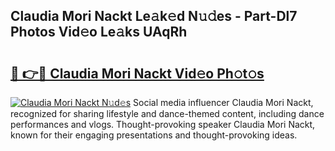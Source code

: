 ## Claudia Mori Nackt Le𝚊k𝚎d N𝚞𝚍es - Part-Dl7 Photos Vid𝚎o Le𝚊ks UAqRh

# <h2><a href="http://fb5oei.evod.top/?m=Claudia+Mori+Nackt">🔗 👉🔴 Claudia Mori Nackt Vid𝚎o Ph𝚘t𝚘s</a></h2>

[![Claudia Mori Nackt N𝚞d𝚎s](https://i.imgur.com/8V9OHl7.gif)](http://fb5oei.evod.top/?m=Claudia+Mori+Nackt)
Social media influencer Claudia Mori Nackt, recognized for sharing lifestyle and dance-themed content, including dance performances and vlogs. Thought-provoking speaker Claudia Mori Nackt, known for their engaging presentations and thought-provoking ideas. 
